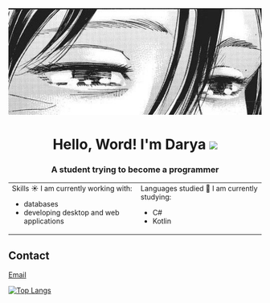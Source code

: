 <div align="center">
  <img src="https://github.com/dex1fy/dex1fy/blob/main/17976ea7ea0610181fb250f2930a875a.jpg?raw=true" alt="moti">
</div>
<h1 align="center">Hello, Word! I'm Darya</a> 
<img src="https://github.com/blackcater/blackcater/raw/main/images/Hi.gif" height="32"/></h1>
<h3 align="center">A student trying to become a programmer</h3>


<table>
  <tr>
    <td valign="top">
      Skills
      ☀️ I am currently working with:
      <ul>
        <li>databases</li>
        <li>developing desktop and web applications</li>
      </ul>
    </td>
    <td valign="top">
      Languages studied
      💫 I am currently studying:
      <ul>
        <li>C#</li>
        <li>Kotlin</li>
      </ul>
    </td>
  </tr>
</table>

## Contact
[Email](mailto:your_email@example.com)



[![Top Langs](https://github-readme-stats.vercel.app/api/top-langs/?username=dex1fy&layout=compact)](https://github.com/dex1fy/github-readme-stats)

